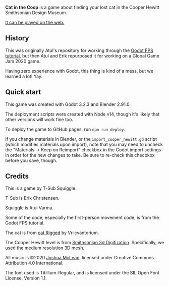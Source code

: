 **Cat in the Coop** is a game about finding your lost cat in the Cooper Hewitt Smithsonian Design Museum.

[It can be played on the web.](https://toolness.github.io/cat-in-the-coop/)

## History

This was originally Atul's repository for working through the [Godot FPS tutorial](https://docs.godotengine.org/en/stable/tutorials/3d/fps_tutorial/index.html), but then Atul and Erik repurposed it for working on a Global Game Jam 2020 game.

Having zero experience with Godot, this thing is kind of a mess, but we learned a lot!  Yay.

## Quick start

This game was created with Godot 3.2.3 and Blender 2.91.0.

The deployment scripts were created with Node v14, though it's likely that other versions will work fine too.

To deploy the game to GitHub pages, run `npm run deploy`.

If you change materials in Blender, or the `import_cooper_hewitt.gd` script (which modifies materials upon import), note that you may need to uncheck the "Materials -> Keep on Reimport" checkbox in the Godot import settings in order for the new changes to take. Be sure to re-check this checbkox before you save, though.

## Credits

This is a game by T-Sub Squiggle.

T-Sub is Erik Christensen.

Squiggle is Atul Varma.

Some of the code, especially the first-person movement code, is from the Godot FPS tutorial.

The cat is from [cat Rigged](https://sketchfab.com/3d-models/cat-rigged-eccebebd5a60484eaa49036f8a4b6ed7) by 
Vr-cvantorium.

The Cooper Hewitt level is from [Smithsonian 3d Digitization](https://3d.si.edu/explore/museum/cooper-hewitt?edan_local=&edan_q=Carnegie%2BMansion&). Specifically, we used the medium resolution 3D mesh.

All music is ©2020 [Joshua McLean](https://joshua-mclean.itch.io), licensed under Creative Commons Attribution 4.0 International.

The font used is Titillium-Regular, and is licensed under the SIL Open Font License, Version 1.1.